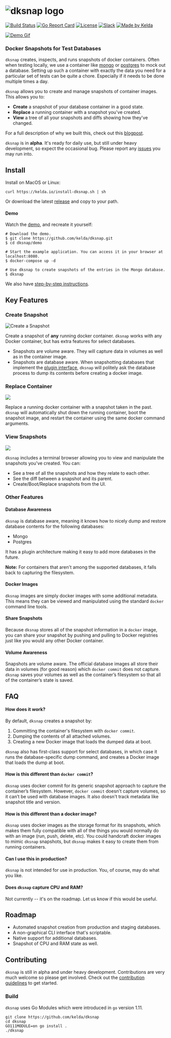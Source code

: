 # ![dksnap logo](https://kelda.io/img/dksnap/dksnap-logo2.png)
[![Build Status](https://travis-ci.org/kelda/dksnap.svg?branch=master)](https://travis-ci.org/kelda/dksnap)
[![Go Report Card](https://goreportcard.com/badge/github.com/kelda/dksnap)](https://goreportcard.com/report/github.com/kelda/dksnap)
[![License](https://img.shields.io/badge/License-Apache%202.0-blue.svg)](LICENSE)
[![Slack](https://kelda.io/img/dksnap/slack-badge.svg)](http://slack.kelda.io)
[![Made by Kelda](https://kelda.io/img/dksnap/love-badge.svg)](https://kelda.io)

[![Demo Gif](https://kelda.io/img/dksnap/dksnap-demo2.gif)](https://youtu.be/7Aaf5VCldLg)

### Docker Snapshots for Test Databases

`dksnap` creates, inspects, and runs snapshots of docker containers.
Often when testing locally, we use a container like [mongo](https://hub.docker.com/_/mongo) or
[postgres](https://hub.docker.com/_/postgres) to mock out a database.  Setting
up such a container with exactly the data you need for a particular set of
tests can be quite a chore.  Especially if it needs to be done multiple times a
day.

`dksnap` allows you to create and manage snapshots of container images. This
allows you to:

* **Create** a snapshot of your database container in a good state.
* **Replace** a running container with a snapshot you've created.
* **View** a tree of all your snapshots and diffs showing how they've changed.

For a full description of why we built this, check out this
[blogpost](https://kelda.io/todo).

`dksnap` is in **alpha**. It's ready for daily use, but still under heavy
development, so expect the occasional bug.  Please report any
[issues](https://github.com/kelda/dksnap/issues) you may run into.

## Install
Install on MacOS or Linux:

```
curl https://kelda.io/install-dksnap.sh | sh
```

Or download the latest [release](https://github.com/kelda/dksnap/releases) and
copy to your path.

#### Demo
Watch the [demo](https://youtu.be/7Aaf5VCldLg), and recreate it yourself:

```
# Download the demo.
$ git clone https://github.com/kelda/dksnap.git
$ cd dksnap/demo

# Start the example application. You can access it in your browser at localhost:8080.
$ docker-compose up -d

# Use dksnap to create snapshots of the entries in the Mongo database.
$ dksnap
```

We also have [step-by-step instructions](./demo/README.md).

## Key Features

### Create Snapshot
![Create a Snapshot](https://kelda.io/img/dksnap/create-snapshot.gif)

Create a snapshot of **any** running docker container. `dksnap` works with any
Docker container, but has extra features for select databases.
* Snapshots are volume aware.  They will capture data in volumes as well as in
  the container image.
* Snapshots are database aware.  When snapshotting databases that implement the
  [plugin interface](#database-awareness), `dksnap` will politely ask the database process to
  dump its contents before creating a docker image.

### Replace Container
![](https://kelda.io/img/dksnap/swap-snapshot.gif)

Replace a running docker container with a snapshot taken in the past.  `dksnap`
will automatically shut down the running container, boot the snapshot image,
and restart the container using the same docker command arguments.

### View Snapshots
![](https://kelda.io/img/dksnap/view-history.gif)

`dksnap` includes a terminal browser allowing you to view and manipulate the
snapshots you've created.  You can:
* See a tree of all the snapshots and how they relate to each other.
* See the diff between a snapshot and its parent.
* Create/Boot/Replace snapshots from the UI.

### Other Features

#### Database Awareness
`dksnap` is database aware, meaning it knows how to nicely dump and
restore database contents for the following databases:
* Mongo
* Postgres

It has a plugin architecture making it easy to add more databases in the
future.

**Note:** For containers that aren't among the supported databases, it falls back to
capturing the filesystem.

#### Docker Images
`dksnap` images are simply docker images with some additional metadata.  This
means they can be viewed and manipulated using the standard `docker` command
line tools.

#### Share Snapshots
Because `dksnap` stores all of the snapshot information in a `docker` image,
you can share your snapshot by pushing and pulling to Docker registries just
like you would any other Docker container.

#### Volume Awareness
Snapshots are volume aware. The official database images all store their data
in volumes (for good reason) which `docker commit` does not capture.  `dksnap`
saves your volumes as well as the container’s filesystem so that all of the
container’s state is saved.

## FAQ

#### How does it work?

By default, `dksnap` creates a snapshot by:

1. Committing the container's filesystem with `docker commit`.
1. Dumping the contents of all attached volumes.
1. Creating a new Docker image that loads the dumped data at boot.

`dksnap` also has first-class support for select databases, in which case it
runs the database-specific dump command, and creates a Docker image that loads
the dump at boot.

#### How is this different than `docker commit`?
`dksnap` uses docker commit for its generic snapshot approach to capture the
container’s filesystem. However, `docker commit` doesn't capture volumes, so it
can’t be used with database images. It also doesn't track metadata like
snapshot title and version.

#### How is this different than a docker image?
`dksnap` uses docker images as the storage format for its snapshots, which makes
them fully compatible with all of the things you would normally do with an
image (run, push, delete, etc). You could handcraft docker images to mimic
`dksnap` snapshots, but `dksnap` makes it easy to create them from running
containers.

####  Can I use this in production?
`dksnap` is not intended for use in production.  You, of course, may do what
you like.

####  Does `dksnap` capture CPU and RAM?
Not currently -- it's on the roadmap.  Let us know if this would be useful.

## Roadmap

* Automated snapshot creation from production and staging databases.
* A non-graphical CLI interface that's scriptable.
* Native support for additional databases.
* Snapshot of CPU and RAM state as well.

## Contributing

`dksnap` is still in alpha and under heavy development.  Contributions are very
much welcome so please get involved.  Check out the [contribution
guidelines](CONTRIBUTING.md) to get started.

### Build

`dksnap` uses Go Modules which were introduced in `go` version 1.11.

```
git clone https://github.com/kelda/dksnap
cd dksnap
GO111MODULE=on go install .
./dksnap
```
